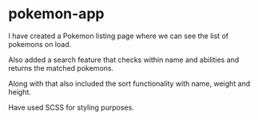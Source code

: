 # pokemon-app

I have created a Pokemon listing page where we can see the list of pokemons on load.

Also added a search feature that checks within name and abilities and returns the matched pokemons.

Along with that also included the sort functionality with name, weight and height.

Have used SCSS for styling purposes.